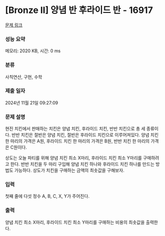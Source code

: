 # [Bronze II] 양념 반 후라이드 반 - 16917 

[문제 링크](https://www.acmicpc.net/problem/16917) 

### 성능 요약

메모리: 2020 KB, 시간: 0 ms

### 분류

사칙연산, 구현, 수학

### 제출 일자

2024년 11월 21일 09:27:09

### 문제 설명

<p>현진 치킨에서 판매하는 치킨은 양념 치킨, 후라이드 치킨, 반반 치킨으로 총 세 종류이다. 반반 치킨은 절반은 양념 치킨, 절반은 후라이드 치킨으로 이루어져있다. 양념 치킨 한 마리의 가격은 A원, 후라이드 치킨 한 마리의 가격은 B원, 반반 치킨 한 마리의 가격은 C원이다.</p>

<p>상도는 오늘 파티를 위해 양념 치킨 최소 X마리, 후라이드 치킨 최소 Y마리를 구매하려고 한다. 반반 치킨을 두 마리 구입해 양념 치킨 하나와 후라이드 치킨 하나를 만드는 방법도 가능하다. 상도가 치킨을 구매하는 금액의 최솟값을 구해보자.</p>

### 입력 

 <p>첫째 줄에 다섯 정수 A, B, C, X, Y가 주어진다.</p>

### 출력 

 <p>양념 치킨 최소 X마리, 후라이드 치킨 최소 Y마리를 구매하는 비용의 최솟값을 출력한다.</p>

